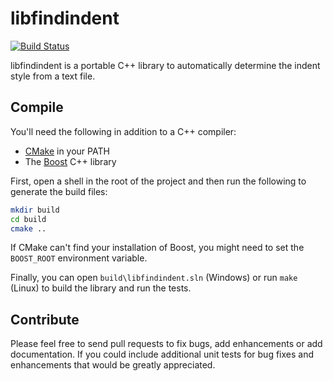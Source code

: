libfindindent
=============

[![Build Status](https://travis-ci.org/ribbons/libfindindent.svg)](https://travis-ci.org/ribbons/libfindindent)

libfindindent is a portable C++ library to automatically determine the indent style from a text file.

Compile
-------

You'll need the following in addition to a C++ compiler:

* [CMake](https://cmake.org/) in your PATH
* The [Boost](http://boost.org/) C++ library

First, open a shell in the root of the project and then run the following to generate the build files:

``` sh
mkdir build
cd build
cmake ..
```

If CMake can't find your installation of Boost, you might need to set the `BOOST_ROOT` environment variable.

Finally, you can open `build\libfindindent.sln` (Windows) or run `make` (Linux) to build the library and run the tests.

Contribute
----------

Please feel free to send pull requests to fix bugs, add enhancements or add documentation.
If you could include additional unit tests for bug fixes and enhancements that would be greatly appreciated.
